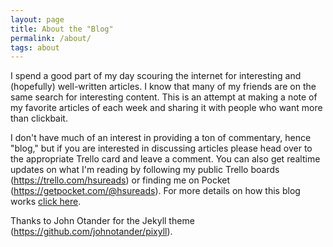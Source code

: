 ```yaml
---
layout: page
title: About the "Blog"
permalink: /about/
tags: about
---
```

I spend a good part of my day scouring the internet for interesting and (hopefully) well-written articles. I know that many of my friends are on the same search for interesting content. This is an attempt at making a note of my favorite articles of each week and sharing it with people who want more than clickbait.

I don't have much of an interest in providing a ton of commentary, hence "blog," but if you are interested in discussing articles please head over to the appropriate Trello card and leave a comment. You can also get realtime updates on what I'm reading by following my public Trello boards (<a href="https://trello.com/hsureads">https://trello.com/hsureads</a>) or finding me on Pocket (<a href="https://getpocket.com/@hsureads">https://getpocket.com/@hsureads</a>). For more details on how this blog works <a href="https://hsureads.github.io/about/trello/2016/11/03/site-launch/">click here</a>.

Thanks to John Otander for the Jekyll theme (<a href="https://github.com/johnotander/pixyll">https://github.com/johnotander/pixyll</a>).

